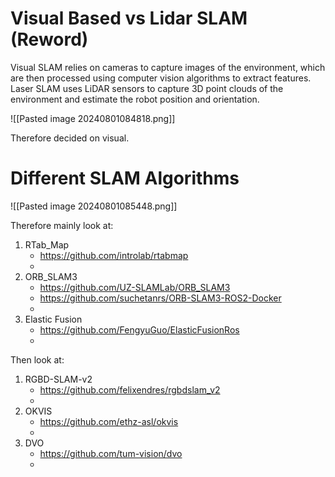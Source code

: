 
# Visual Based vs Lidar SLAM (Reword)

Visual SLAM relies on cameras to capture images of the environment, which are
then processed using computer vision algorithms to extract features. Laser SLAM
uses LiDAR sensors to capture 3D point clouds of the environment and estimate the
robot position and orientation.

![[Pasted image 20240801084818.png]]

Therefore decided on visual.


# Different SLAM Algorithms

![[Pasted image 20240801085448.png]]

Therefore mainly look at:
1. RTab_Map
	- https://github.com/introlab/rtabmap
	- 
1. ORB_SLAM3
	- https://github.com/UZ-SLAMLab/ORB_SLAM3
	- https://github.com/suchetanrs/ORB-SLAM3-ROS2-Docker
	- 
1. Elastic Fusion
	- https://github.com/FengyuGuo/ElasticFusionRos
	- 
Then look at:
1. RGBD-SLAM-v2
	-  https://github.com/felixendres/rgbdslam_v2
	- 
1. OKVIS
	- https://github.com/ethz-asl/okvis
	- 
1. DVO
	- https://github.com/tum-vision/dvo
	- 









